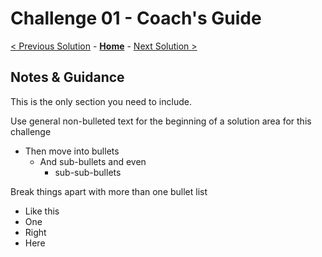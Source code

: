 <!-- REMOVE_ME # Challenge ${suffixNumber} - ${nameOfChallengeArg} - Coach's Guide  (remove this from your MD files if you are writing them manually, this is for the automation script) REMOVE_ME -->

<!-- REPLACE_ME (this section will be removed by the automation script) -->
# Challenge 01 - Coach's Guide
<!-- REPLACE_ME (this section will be removed by the automation script) -->

<!-- REMOVE_ME ${navigationLine} (remove this from your MD files if you are writing them manually, this is for the automation script) REMOVE_ME -->

<!-- REPLACE_ME (this section will be removed by the automation script) -->
[< Previous Solution](./Solution-01.md) - **[Home](./README.md)** - [Next Solution >](./Solution-03.md)
<!-- REPLACE_ME (this section will be removed by the automation script) -->

## Notes & Guidance
This is the only section you need to include.

Use general non-bulleted text for the beginning of a solution area for this challenge
- Then move into bullets
    - And sub-bullets and even
        - sub-sub-bullets

Break things apart with more than one bullet list
- Like this 
- One
- Right
- Here
